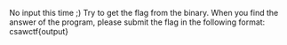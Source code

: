 No input this time ;) Try to get the flag from the binary. When you find the answer of the program, please submit the flag in the following format: csawctf{output}
